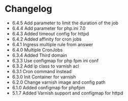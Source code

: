 # Changelog

- 6.4.5 Add parameter to limit the duration of the job
- 6.4.4 Add parameter for php.ini 7.0
- 6.4.3 Added timeout config for httpd
- 6.4.2 Added affinity for cron jobs
- 6.4.1 Ingress multiple rule from answer
- 6.4.0 Multiple CronJobs
- 6.3.4 Added Third domain
- 6.3.3 Use configmap for php fpm ini conf
- 6.3.2 Add ip class to varnish acl
- 6.3.1 Cron command instead
- 6.3.0 Init Container for varnish
- 6.2.0 Change varnish image and config path
- 6.1.0 Added configmap for phpfpm
- 5.1.7 Added Varnish support and configmap for httpd
